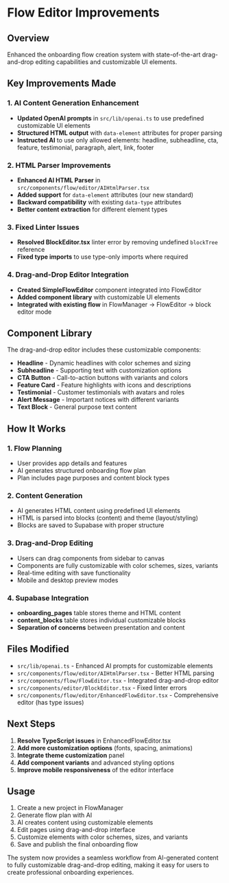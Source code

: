 # Flow Editor Improvements

## Overview
Enhanced the onboarding flow creation system with state-of-the-art drag-and-drop editing capabilities and customizable UI elements.

## Key Improvements Made

### 1. AI Content Generation Enhancement
- **Updated OpenAI prompts** in `src/lib/openai.ts` to use predefined customizable UI elements
- **Structured HTML output** with `data-element` attributes for proper parsing
- **Instructed AI** to use only allowed elements: headline, subheadline, cta, feature, testimonial, paragraph, alert, link, footer

### 2. HTML Parser Improvements
- **Enhanced AI HTML Parser** in `src/components/flow/editor/AIHtmlParser.tsx`
- **Added support** for `data-element` attributes (our new standard)
- **Backward compatibility** with existing `data-type` attributes
- **Better content extraction** for different element types

### 3. Fixed Linter Issues
- **Resolved BlockEditor.tsx** linter error by removing undefined `blockTree` reference
- **Fixed type imports** to use type-only imports where required

### 4. Drag-and-Drop Editor Integration
- **Created SimpleFlowEditor** component integrated into FlowEditor
- **Added component library** with customizable UI elements
- **Integrated with existing flow** in FlowManager → FlowEditor → block editor mode

## Component Library
The drag-and-drop editor includes these customizable components:
- **Headline** - Dynamic headlines with color schemes and sizing
- **Subheadline** - Supporting text with customization options  
- **CTA Button** - Call-to-action buttons with variants and colors
- **Feature Card** - Feature highlights with icons and descriptions
- **Testimonial** - Customer testimonials with avatars and roles
- **Alert Message** - Important notices with different variants
- **Text Block** - General purpose text content

## How It Works

### 1. Flow Planning
- User provides app details and features
- AI generates structured onboarding flow plan
- Plan includes page purposes and content block types

### 2. Content Generation
- AI generates HTML content using predefined UI elements
- HTML is parsed into blocks (content) and theme (layout/styling)
- Blocks are saved to Supabase with proper structure

### 3. Drag-and-Drop Editing
- Users can drag components from sidebar to canvas
- Components are fully customizable with color schemes, sizes, variants
- Real-time editing with save functionality
- Mobile and desktop preview modes

### 4. Supabase Integration
- **onboarding_pages** table stores theme and HTML content
- **content_blocks** table stores individual customizable blocks
- **Separation of concerns** between presentation and content

## Files Modified
- `src/lib/openai.ts` - Enhanced AI prompts for customizable elements
- `src/components/flow/editor/AIHtmlParser.tsx` - Better HTML parsing
- `src/components/flow/FlowEditor.tsx` - Integrated drag-and-drop editor
- `src/components/editor/BlockEditor.tsx` - Fixed linter errors
- `src/components/flow/editor/EnhancedFlowEditor.tsx` - Comprehensive editor (has type issues)

## Next Steps
1. **Resolve TypeScript issues** in EnhancedFlowEditor.tsx
2. **Add more customization options** (fonts, spacing, animations)
3. **Integrate theme customization** panel
4. **Add component variants** and advanced styling options
5. **Improve mobile responsiveness** of the editor interface

## Usage
1. Create a new project in FlowManager
2. Generate flow plan with AI
3. AI creates content using customizable elements
4. Edit pages using drag-and-drop interface
5. Customize elements with color schemes, sizes, and variants
6. Save and publish the final onboarding flow

The system now provides a seamless workflow from AI-generated content to fully customizable drag-and-drop editing, making it easy for users to create professional onboarding experiences. 